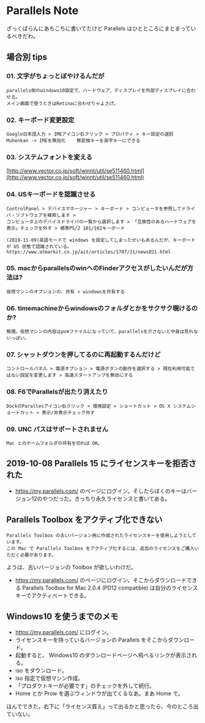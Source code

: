 
Parallels Note
===

ざっくばらんにあちこちに書いてたけど Parallels はひとところにまとまっているべきだわ。

## 場合別 tips

### 01. 文字がちょっとぼやけるんだが

    parallels側のwindows10設定で、ハードウェア、ディスプレイを外部ディスプレイに合わせる。
    メイン画面で使うときはRetinaに合わせりゃよさげ。

### 02. キーボード変更設定
    
    Google日本語入力 > IMEアイコン右クリック > プロパティ > キー設定の選択
    Muhenkan -> IMEを無効化    無変換キーを英字キーにできる

### 03. システムフォントを変える

[http://www.vector.co.jp/soft/winnt/util/se511460.html](http://www.vector.co.jp/soft/winnt/util/se511460.html)

### 04. USキーボードを認識させる

    ControlPanel > デバイスマネージャー > キーボード > コンピュータを参照してドライバ・ソフトウェアを検索します >
    コンピュータ上のデバイスドライバの一覧から選択します > 「互換性のあるハードウェアを表示」チェックを外す > 標準PS/2 101/102キーボード

    (2019-11-09)英語モードで windows を設定してしまったせいもあるんだが、キーボードが US 状態で認識されている。
    https://www.atmarkit.co.jp/ait/articles/1707/21/news021.html


### 05. macからparallelsのwinへのFinderアクセスがしたいんだが方法は?

    仮想マシンのオプションの、共有 > windowsを共有する

### 06. timemachineからwindowsのフォルダとかをサクサク覗けるのか?

    無理。仮想マシンの内容はpvmファイルになっていて、parallelsを介さないと中身は見れないっぽい。

### 07. シャットダウンを押してるのに再起動するんだけど

    コントロールパネル > 電源オプション > 電源ボタンの動作を選択する > 現在利用可能ではない設定を変更します > 高速スタートアップを無効にする

### 08. F6でParallelsが出たり消えたり

    DockのParallesアイコン右クリック > 環境設定 > ショートカット > OS X システムショートカット > 表示/非表示チェック外す

### 09. UNC パスはサポートされません

    Mac とのホームフォルダの共有を切れば OK。


## 2019-10-08 Parallels 15 にライセンスキーを拒否された

- https://my.parallels.com/ のページにログイン。そしたらぼくのキーはバージョン12のやつだった。きっちり永久ライセンスと書いてある。


## Parallels Toolbox をアクティブ化できない

```plaintext
Parallels Toolbox の古いバージョン用に作成されたライセンスキーを使用しようとしています。
この Mac で Parallels Toolbox をアクティブ化するには、追加のライセンスをご購入いただく必要があります。
```

ようは、古いバージョンの Toolbox が欲しいわけだ。

- https://my.parallels.com/ のページにログイン。そこからダウンロードできる Parallels Toolbox for Mac 2.0.4 (PD12 compatible) は自分のライセンスキーでアクティベートできる。


## Windows10 を使うまでのメモ

- https://my.parallels.com/ にログイン。
- ライセンスキーを持っているバージョンの Parallels をそこからダウンロード。
- 起動すると、 Windows10 のダウンロードページへ飛べるリンクが表示される。
- iso をダウンロード。
- iso 指定で仮想マシン作成。
- 「プロダクトキーが必要です」のチェックを外して続行。
- Home とか Prow を選ぶウィンドウが出てくるなあ。まあ Home で。

ほんでできた。右下に「ライセンス買え」って出るかと思ったら、今のところ出ていない。
